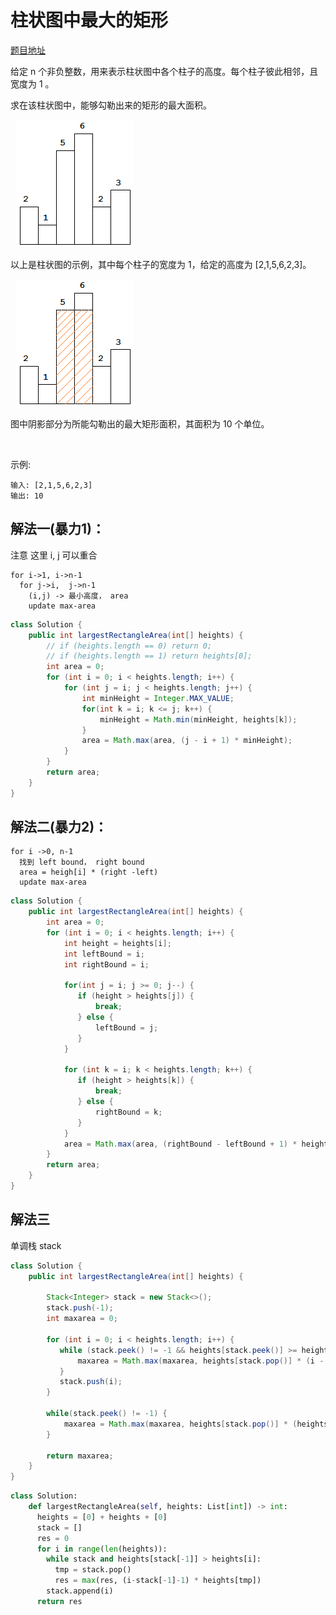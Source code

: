# 柱状图中最大的矩形

[题目地址](https://leetcode-cn.com/problems/largest-rectangle-in-histogram)

给定 n 个非负整数，用来表示柱状图中各个柱子的高度。每个柱子彼此相邻，且宽度为 1 。

求在该柱状图中，能够勾勒出来的矩形的最大面积。

 
![histogram.png](./84/histogram.png)


以上是柱状图的示例，其中每个柱子的宽度为 1，给定的高度为 [2,1,5,6,2,3]。

 
![histogram_area.png](./84/histogram_area.png)



图中阴影部分为所能勾勒出的最大矩形面积，其面积为 10 个单位。

 

示例:

```
输入: [2,1,5,6,2,3]
输出: 10
```

## 解法一(暴力1)：

注意 这里 i, j 可以重合
```
for i->1, i->n-1
  for j->i,  j->n-1
    (i,j) -> 最小高度， area
    update max-area
```

```Java
class Solution {
    public int largestRectangleArea(int[] heights) {
        // if (heights.length == 0) return 0;
        // if (heights.length == 1) return heights[0];
        int area = 0;
        for (int i = 0; i < heights.length; i++) {
            for (int j = i; j < heights.length; j++) {
                int minHeight = Integer.MAX_VALUE;
                for(int k = i; k <= j; k++) {
                    minHeight = Math.min(minHeight, heights[k]);
                }
                area = Math.max(area, (j - i + 1) * minHeight);
            }
        }
        return area;
    }
}
```

## 解法二(暴力2)：


```
for i ->0, n-1
  找到 left bound， right bound
  area = heigh[i] * (right -left)
  update max-area
```

```Java
class Solution {
    public int largestRectangleArea(int[] heights) {
        int area = 0;
        for (int i = 0; i < heights.length; i++) {
            int height = heights[i];
            int leftBound = i;
            int rightBound = i;

            for(int j = i; j >= 0; j--) {
               if (height > heights[j]) {
                   break;
               } else {
                   leftBound = j;
               }
            }

            for (int k = i; k < heights.length; k++) {
               if (height > heights[k]) {
                   break;
               } else {
                   rightBound = k;
               }
            }
            area = Math.max(area, (rightBound - leftBound + 1) * height);
        }
        return area;
    }
}
```

## 解法三 

单调栈 stack 


```Java
class Solution {
    public int largestRectangleArea(int[] heights) {

        Stack<Integer> stack = new Stack<>();
        stack.push(-1);
        int maxarea = 0;

        for (int i = 0; i < heights.length; i++) {
           while (stack.peek() != -1 && heights[stack.peek()] >= heights[i]) {
               maxarea = Math.max(maxarea, heights[stack.pop()] * (i - stack.peek() - 1));
           }
           stack.push(i);
        }

        while(stack.peek() != -1) {
            maxarea = Math.max(maxarea, heights[stack.pop()] * (heights.length - stack.peek() - 1));
        }
        
        return maxarea;
    }
}
```

```python
class Solution:
    def largestRectangleArea(self, heights: List[int]) -> int:
      heights = [0] + heights + [0]
      stack = []
      res = 0
      for i in range(len(heights)):
        while stack and heights[stack[-1]] > heights[i]:
          tmp = stack.pop()
          res = max(res, (i-stack[-1]-1) * heights[tmp])
        stack.append(i)
      return res
```